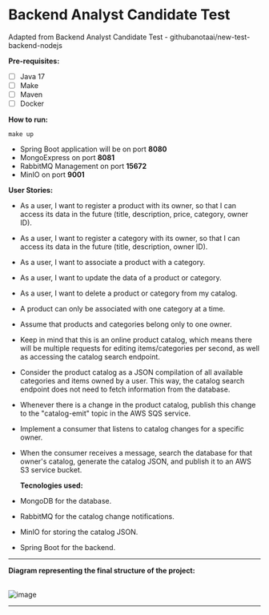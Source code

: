 <h1>Backend Analyst Candidate Test</h1>
Adapted from Backend Analyst Candidate Test - githubanotaai/new-test-backend-nodejs

<strong>Pre-requisites:</strong>

 - [ ] Java 17
 - [ ] Make
 - [ ] Maven
 - [ ] Docker

<strong>How to run:</strong>

    make up

- Spring Boot application will be on port <strong>8080</strong>
- MongoExpress on port <strong>8081</strong>
- RabbitMQ Management on port <strong>15672</strong>
- MinIO on port <strong>9001</strong>
 
<strong>User Stories:</strong>

- As a user, I want to register a product with its owner, so that I can access its data in the future (title, description, price, category, owner ID).

- As a user, I want to register a category with its owner, so that I can access its data in the future (title, description, owner ID).

- As a user, I want to associate a product with a category.

- As a user, I want to update the data of a product or category.

- As a user, I want to delete a product or category from my catalog.

- A product can only be associated with one category at a time.

- Assume that products and categories belong only to one owner.
 
- Keep in mind that this is an online product catalog, which means there will be multiple requests for editing items/categories per second, as well as accessing the catalog search endpoint.

- Consider the product catalog as a JSON compilation of all available categories and items owned by a user. This way, the catalog search endpoint does not need to fetch information from the database.

- Whenever there is a change in the product catalog, publish this change to the "catalog-emit" topic in the AWS SQS service.

- Implement a consumer that listens to catalog changes for a specific owner.

- When the consumer receives a message, search the database for that owner's catalog, generate the catalog JSON, and publish it to an AWS S3 service bucket.

  <strong>Tecnologies used:</strong>

- MongoDB for the database.

- RabbitMQ for the catalog change notifications.

- MinIO for storing the catalog JSON.

- Spring Boot for the backend.



  

<hr>

<strong>Diagram representing the final structure of the project:</strong>  <br><br>

![image](https://github.com/githubanotaai/new-test-backend-nodejs/assets/52219768/504ba448-f128-41db-ae86-18dc19c0dc9d)

  
  

<hr>

  


